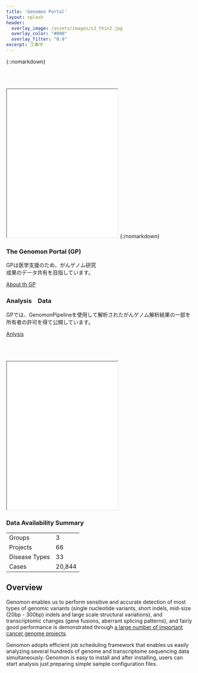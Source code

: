 ```yaml
---
title: 'Genomon Portal'
layout: splash
header:
  overlay_image: /assets/images/s3_thin2.jpg
  overlay_color: "#000"
  overlay_filter: "0.8"
excerpt: 工事中
---
```


{::nomarkdown}
<iframe src="{{ site.url }}{{ site.baseurl }}/graphs/index_bar.html" style="height:400px; margin-top:50px;"></iframe>
{:/nomarkdown}

<div class="frame">
<div class="box" style="width:50%">
<h3>The Genomon Portal (GP)</h3>
<p>GPは医学支援のため、がんゲノム研究成果のデータ共有を目指しています。</p>
<p><a href="./pages/about"><font class="pre-link"></font> About th GP</a></p>
</div>

<div class="box">
<h3>Analysis　Data</h3>
<p>GPでは、GenomonPipelineを使用して解析されたがんゲノム解析結果の一部を所有者の許可を得て公開しています。</p>
<p><a href="./analysis"><font class="pre-link"></font> Anlysis</a></p>
</div>
</div>

<div class="frame">
<div class="box" style="width:70%">
<iframe src="{{ site.url }}{{ site.baseurl }}/graphs/index_tree.html" style="height:400px; margin-top:50px;"></iframe>
</div>

<div class="box">
<h3>Data Availability Summary</h3>
<table>
  <tr><td>Groups       </td><td>     3</td></tr>
  <tr><td>Projects     </td><td>    66</td></tr>
  <tr><td>Disease Types</td><td>    33</td></tr>
  <tr><td>Cases        </td><td>20,844</td></tr>
</table>
</div>
</div>

## Overview

Genomon enables us to perform sensitive and accurate detection of most types of genomic variants
(single nucleotide variants, short indels, mid-size (20bp - 300bp) indels and large scale structural variations),
and transcriptomic changes (gene fusions, aberrant splicing patterns),
and fairly good performance is demonstrated 
through [a large number of important cancer genome projects](http://www.ncbi.nlm.nih.gov/pubmed?term=(Ogawa%2C%20Seishi%5BAuthor%5D)%20AND%20Miyano%2C%20Satoru%5BAuthor%5D).


Genomon adopts efficient job scheduling framework that enables us easily analyzing several hundreds of 
genome and transcriptome sequencing data simultaneously.
Genomon is easy to install and after installing, 
users can start analysis just preparing simple sample configuration files.

